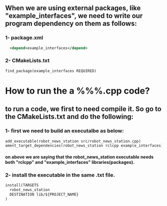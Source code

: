 ## When we are using external packages, like "example_interfaces", we need to write our program dependency on them as follows:

### 1- package.xml
```xml
  <depend>example_interfaces</depend>
```
### 2- CMakeLists.txt
```txt
find_package(example_interfaces REQUIRED)
```

# How to run the a %%%.cpp code?
## to run a code, we first to need compile it. So go to the CMakeLists.txt and do the following:

### 1- first we need to build an executalbe as below:
```txt
add_executable(robot_news_station src/robot_news_station.cpp)
ament_target_dependencies(robot_news_station rclcpp example_interfaces)
```
#### on above we are saying that the robot_news_station executable needs both "rclcpp" and "example_interfaces" libraries(packages).

### 2- install the executable in the same .txt file. 
```txt
install(TARGETS
  robot_news_station
  DESTINATION lib/${PROJECT_NAME}
)
```
